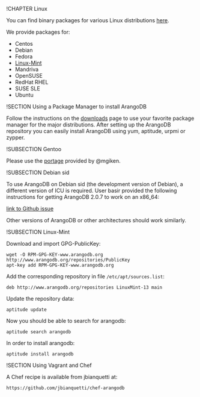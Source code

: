 !CHAPTER Linux

You can find binary packages for various Linux distributions
[here](http://www.arangodb.org/download/).

We provide packages for:

- Centos
- Debian
- Fedora
- [Linux-Mint](#linux-mint)
- Mandriva
- OpenSUSE
- RedHat RHEL
- SUSE SLE
- Ubuntu


!SECTION Using a Package Manager to install ArangoDB

Follow the instructions on the [downloads](http://www.arangodb.org/download)
page to use your favorite package manager for the major distributions. After
setting up the ArangoDB repository you can easily install ArangoDB using yum,
aptitude, urpmi or zypper.


!SUBSECTION Gentoo

Please use the [portage](https://github.com/mgiken/portage-overlay/tree/master/dev-db/ArangoDB)
provided by @mgiken.

!SUBSECTION Debian sid

To use ArangoDB on Debian sid (the development version of Debian), a different version
of ICU is required. User basir provided the following instructions for getting ArangoDB 2.0.7
to work on an x86_64:

[link to Github issue](https://github.com/triAGENS/ArangoDB/issues/865)

Other versions of ArangoDB or other architectures should work similarly.

!SUBSECTION Linux-Mint

Download and import GPG-PublicKey:

    wget -O RPM-GPG-KEY-www.arangodb.org http://www.arangodb.org/repositories/PublicKey
    apt-key add RPM-GPG-KEY-www.arangodb.org

Add the corresponding repository in file  `/etc/apt/sources.list`:

    deb http://www.arangodb.org/repositories LinuxMint-13 main

Update the repository data:

    aptitude update

Now you should be able to search for arangodb:

    aptitude search arangodb

In order to install arangodb:

    aptitude install arangodb


!SECTION Using Vagrant and Chef

A Chef recipe is available from jbianquetti at:

    https://github.com/jbianquetti/chef-arangodb

